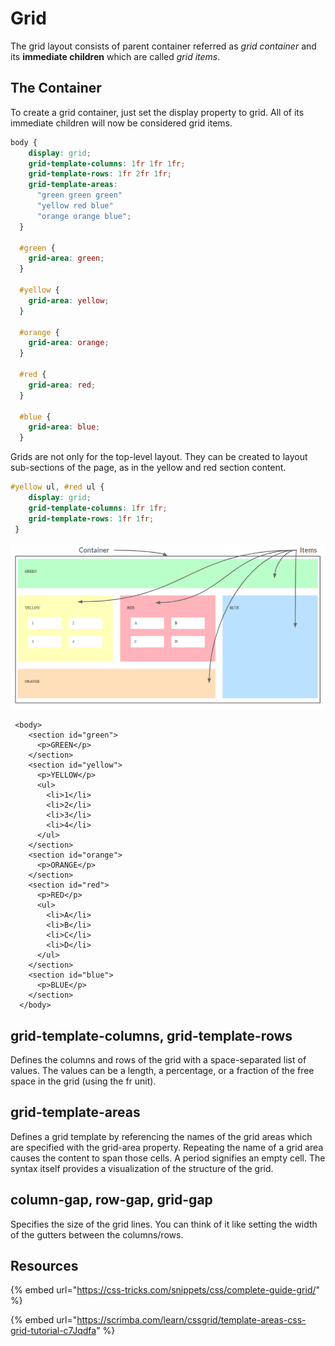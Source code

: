 # Grid

The grid layout consists of parent container referred as _grid container_ and its **immediate children** which are called _grid items_.

## The Container

To create a grid container, just set the display property to grid. All of its immediate children will now be considered grid items.

```css
body {
    display: grid;
    grid-template-columns: 1fr 1fr 1fr; 
    grid-template-rows: 1fr 2fr 1fr;
    grid-template-areas: 
      "green green green"
      "yellow red blue"
      "orange orange blue";
  }

  #green {
    grid-area: green;
  }

  #yellow {
    grid-area: yellow;
  }

  #orange {
    grid-area: orange;
  }

  #red {
    grid-area: red;
  }

  #blue {
    grid-area: blue;
  }
```

Grids are not only for the top-level layout. They can be created to layout sub-sections of the page, as in the yellow and red section content.

```css
#yellow ul, #red ul {
    display: grid;
    grid-template-columns: 1fr 1fr; 
    grid-template-rows: 1fr 1fr;
 }
```

![](<../../.gitbook/assets/image (81).png>)

```markup
 <body>
    <section id="green">
      <p>GREEN</p>
    </section>
    <section id="yellow">
      <p>YELLOW</p>
      <ul>
        <li>1</li>
        <li>2</li>
        <li>3</li>
        <li>4</li>
      </ul>
    </section>
    <section id="orange">
      <p>ORANGE</p>
    </section>
    <section id="red">
      <p>RED</p>
      <ul>
        <li>A</li>
        <li>B</li>
        <li>C</li>
        <li>D</li>
      </ul>
    </section>
    <section id="blue">
      <p>BLUE</p>
    </section>
  </body>
```

## grid-template-columns, grid-template-rows

Defines the columns and rows of the grid with a space-separated list of values. The values can be a length, a percentage, or a fraction of the free space in the grid (using the fr unit).

## grid-template-areas

Defines a grid template by referencing the names of the grid areas which are specified with the grid-area property. Repeating the name of a grid area causes the content to span those cells. A period signifies an empty cell. The syntax itself provides a visualization of the structure of the grid.

## column-gap, row-gap, grid-gap

Specifies the size of the grid lines. You can think of it like setting the width of the gutters between the columns/rows.

## Resources

{% embed url="https://css-tricks.com/snippets/css/complete-guide-grid/" %}

{% embed url="https://scrimba.com/learn/cssgrid/template-areas-css-grid-tutorial-c7Jqdfa" %}

